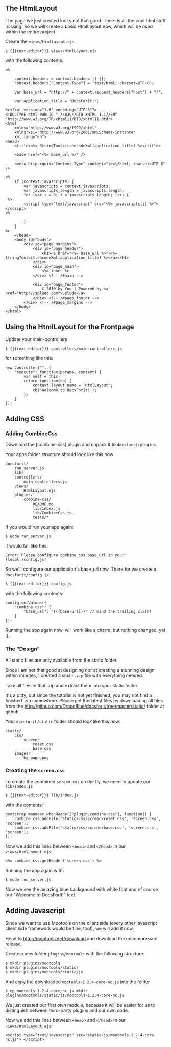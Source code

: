 ## The HtmlLayout

The page we just created looks not that good. There is all the cool html stuff
missing. So we will create a basic HtmlLayout now, which will be used within 
the entire project.

Create the `views/HtmlLayout.ejs`

    $ {{{text-editor}}} views/HtmlLayout.ejs

with the following contents:

    <%
    
        context.headers = context.headers || {};
        context.headers["Content-Type"] = "text/html; charset=UTF-8";
        
        var base_url = "http://" + context.request_headers["host"] + "/";
    
        var application_title = "DocsForIt!";
        
    %><?xml version="1.0" encoding="UTF-8"?>
    <!DOCTYPE html PUBLIC "-//W3C//DTD XHTML 1.1//EN" "http://www.w3.org/TR/xhtml11/DTD/xhtml11.dtd">
    <html
        xmlns="http://www.w3.org/1999/xhtml"
        xmlns:xsi="http://www.w3.org/2001/XMLSchema-instance"
        xml:lang="en">
    <head>
        <title><%= StringToolkit.encodeXml(application_title) %></title>
    
        <base href="<%= base_url %>" />
    
        <meta http-equiv="Content-Type" content="text/html; charset=UTF-8" />
    
    <%  
        if (context.javascripts) {
            var javascripts = context.javascripts;
            var javascripts_length = javascripts.length;
            for (var i = 0; i < javascripts_length; i++) {
     %>
            <script type="text/javascript" src="<%= javascripts[i] %>"> </script>
    <% 
     
            }
        }
    %>
        </head>
        <body id="body">
            <div id="page_margins">
                <div id="page_header">
                    <h1><a href="<%= base_url %>"><%= StringToolkit.encodeXml(application_title) %></a></h1>
                </div>
                <div id="page_main">
                    <%= inner %>
                </div> <!-- /#main -->
                
                <div id="page_footer">
                    © 2010 by You | Powered by <a href="http://spludo.com">Spludo</a>
                </div> <!-- /#page_footer -->
            </div> <!-- /#page_margins -->
        </body>
    </html>

## Using the HtmlLayout for the Frontpage

Update your main-controllers

    $ {{{text-editor}}} controllers/main-controllers.js

for something like this:

    new Controller("", {
        "execute": function(params, context) {
            var self = this;
            return function(cb) {
                context.layout_name = 'HtmlLayout';
                cb('Welcome to DocsForIt!');
            };
        }
    });
    
## Adding CSS

### Adding CombineCss
Download the [combine-css] plugin and unpack it to `docsforit/plugins`.

Your apps folder structure should look like this now:

    docsforit/
        run_server.js
        lib/
        controllers/
            main-controllers.js
        views/
            HtmlLayout.ejs
        plugins/
            combine-css/
                README.md
                lib/index.js
                lib/CombineCss.js
                tests/*

If you would run your app again:

    $ node run_server.js
    
it would fail like this:

    Error: Please configure combine_css.base_url in your (local.)config.js!

So we'll configure our application's base_url now. There for we create a
`docsforit/config.js`.

    $ {{{text-editor}}} config.js
    
with the following contents:

    config.setValues({
        "combine_css": {
            "base_url": "{{{base-url}}}" // mind the trailing slash!
        }
    });

Running the app again now, will work like a charm, but nothing changed, yet ;).

### The "Design"

All static files are only available from the static folder.

Since I am not that good at designing nor at creating a stunning design within
minutes, I created a small `.zip` file with everything needed.

Take all files in that .zip and extract them into your static folder.

It's a pitty, but since the tutorial is not yet finished, you may not find
a finished .zip somewhere. Please get the latest files by downloading all files
from the <http://github.com/DracoBlue/docsforit/tree/master/static/> folder
at github.

Your `docsforit/static` folder should look like this now:

    static/
        css/
            screen/
                reset.css
                base.css
        images/
            bg_page.png

### Creating the `screen.css`

To create the combined `screen.css` on the fly, we need to update our `lib/index.js`

    $ {{{text-editor}}} lib/index.js

with the contents:

    bootstrap_manager.whenReady(["plugin.combine-css"], function() {
        combine_css.addFile('static/css/screen/reset.css', 'screen.css', 'screen');
        combine_css.addFile('static/css/screen/base.css', 'screen.css', 'screen');
    });

Now we add this lines between `<head>` and `</head>` in our `views/HtmlLayout.ejs`:

    <%= combine_css.getHeader('screen.css') %>

Running the app again with:

    $ node run_server.js
        
Now we see the amazing blue background with white font and of course our
"Welcome to DocsForIt!" text.

## Adding Javascript

Since we want to use Mootools on the client side (every other javascript
client side framework would be fine, too!), we will add it now.

Head to http://mootools.net/download and download the uncompressed release.

Create a new folder `plugins/mootools` with the following structure:

    $ mkdir plugins/mootools
    $ mkdir plugins/mootools/static/
    $ mkdir plugins/mootools/static/js

And copy the downloaded `mootools-1.2.4-core-nc.js` into the folder

    $ cp mootools-1.2.4-core-nc.js mkdir plugins/mootools/static/js/mootools-1.2.4-core-nc.js

We just created our first *own* module, because it will be easier for us to
distinguish between third-party plugins and our own code.

Now we add this lines between `<head>` and `</head>` in our `views/HtmlLayout.ejs`:

    <script type="text/javascript" src="static/js/mootools-1.2.4-core-nc.js"> </script>

